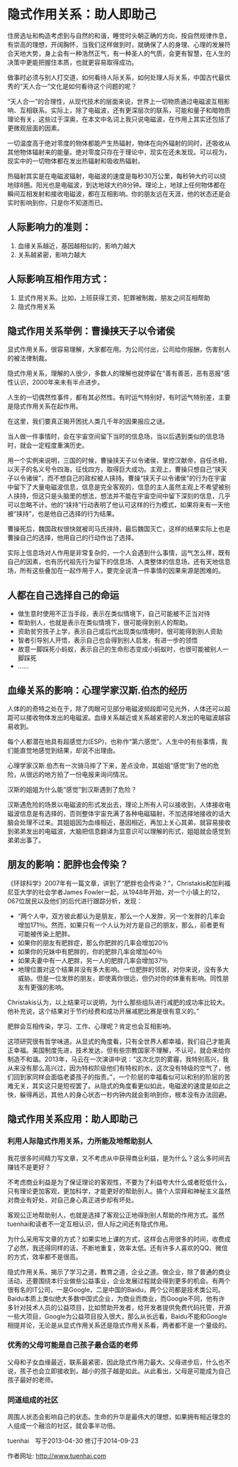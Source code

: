 # 隐式作用关系：助人即助己


住房选址和构造考虑到与自然的和谐，睡觉时头朝正确的方向，按自然规律作息，有崇高的理想，开阔胸怀，当我们这样做到时，就确保了人的身理、心理的发展符合天地大势，身上会有一种浩然正气，有一种圣人的气质，会更有智慧，在人生的决策中更能把握住本质，也就更容易取得成功。

做事时必须与别人打交道，如何看待人际关系，如何处理人际关系，中国古代最优秀的“天人合一”文化是如何看待这个问题的呢？

“天人合一”的合理性，从现代技术的层面来说，世界上一切物质通过电磁波互相影响、互相联系。实际上，除了电磁波，还有更深层次的联系，可能和量子和暗物质理论有关，这些过于深奥，在本文中名词上我只说电磁波，在作用上其实还包括了更微观层面的因素。

一切温度高于绝对零度的物体都能产生热辐射，物体在向外辐射的同时，还吸收从其他物体辐射来的能量。绝对零度只存在于理论中，现实在还未发现。可以视为，现实中的一切物体都在发出热辐射和吸收热辐射。

热辐射其实是在电磁波辐射，电磁波的速度是每秒30万公里，每秒钟大约可以绕地球8圈。阳光也是电磁波，到达地球大约8分钟。理论上，地球上任何物体都在瞬间互相发射和接收电磁波，都在互相影响。你的朋友远在天涯，他的状态还是会实时影响到你，只是你不知道而已。

## 人际影响力的准则：

1. 血缘关系越近，基因越相似的，影响力越大
2. 关系越紧密，影响力越大

## 人际影响互相作用方式：

1. 显式作用关系。比如，上班获得工资，犯罪被制裁，朋友之间互相帮助
2. 隐式作用关系

## 隐式作用关系举例：曹操挟天子以令诸侯

显式作用关系，很容易理解，大家都在用。为公司付出，公司给你报酬，伤害别人的被法律制裁。

隐式作用关系，理解的人很少，多数人的理解也就停留在“善有善恶，恶有恶报”感性认识，2000年来未有半点进步。

人生的一切偶然性事件，都有其必然性。有时运气特别好，有时运气特别差，主要是隐式作用关系在起作用。

在这里，我们要真正揭开困扰人类几千年的因果报应之谜。

当人做一件事情时，会在宇宙空间留下当时的信息场，当以后遇到类似的信息场时，就会一定程度重演历史。

用一个实例来说明，三国的时候，曹操挟天子以令诸侯，掌控汉献帝，自任丞相，以天子的名义号令四海，征伐四方，取得巨大成功。主观上，曹操只想自己“挟天子以令诸侯”，而不想自己的政权被人挟持。曹操“挟天子以令诸侯”的行为在宇宙中留下了大量电磁波信息，信息是完全客观的，信息的主人虽然主观上不希望被别人挟持，但这只是头脑里的想法，想法并不能在宇宙空间中留下深刻的信息，几乎可以忽略不计。他的“挟持”行动表明了他认可这样的行为模式，如果将来有一天他被“挟持”，也是他自己选择的行为结果。

曹操死后，魏国政权很快就被司马氏挟持，最后魏国灭亡，这样的结果实际上也是曹操自己的选择，他用自己的行动作出了选择。

实际上信息场对人作用是非常复杂的，一个人会遇到什么事情，运气怎么样，既有自己的因素，也有历代祖先行为留下的信息场、人类整体的信息场，还有天地信息场，所有这些叠加在一起作用于人，要完全说清一件事情的因果来源是困难的。

## 人都在自己选择自己的命运

- 做生意时使用不正当手段，表示在类似情境下，自己可能被不正当对待
- 帮助别人，也就是表示在类似情境下，很可能得到别人的帮助。
- 资助贫穷孩子上学，表示自己或后代出现类似情境时，很可能得到别人资助
- 智者引导别人开悟，表示自己也会得到别人启发，有进一步的领悟
- 故意一脚踩死小蚂蚁，表示自己的生命形态变成小蚂蚁时，也很可能被别人一脚踩死
- ......

## 血缘关系的影响：心理学家汉斯.伯杰的经历

人体的的奇特之处在于，除了肉眼可见部分电磁波频段即可见光外，人体还可以超距可以接收物体发出的电磁波。血缘关系越近或关系越紧密的人发出的电磁波越容易收到。

每个人都潜在地具有超感觉力(ESP)，也称作“第六感觉”。人生中的有些事情，我们能直觉地感觉到结果，却说不出理由。

心理学家汉斯.伯杰有一次骑马摔了下来，差点没命，其姐姐“感觉”到了他的危险，从很远的地方拍了一份电报来询问情况。

汉斯的姐姐为什么能“感觉”到汉斯遇到了危险？

汉斯遇危险的场景以电磁波的形式发出去，理论上所有人可以接收到，人体接收电磁波信息是有选择的，否则整体宇宙充满了各种电磁辐射，不加选择地接收的话大脑会处理不过来。其姐姐因为血缘相近，基因相近，再加上关心其弟，就容易接收到弟弟发出的电磁波，大脑把信息翻译为显意识可以理解的形式，姐姐就会感觉到弟弟出事了。

## 朋友的影响：肥胖也会传染？

《环球科学》2007年有一篇文章，讲到了“肥胖也会传染？”，Christakis和加利福尼亚大学的社会学者James Fowler一起，从1948年开始，对一个小镇上的12，067位居民以及他们的后代进行跟踪分析，发现：


- “两个人中，双方彼此都认为是朋友，那么一个人发胖，另一个发胖的几率会增加171％。然而，如果只有一个人认为对方是自己的朋友，那么，前者更有可能被传染上肥胖。
- 如果你的朋友有肥胖症，那么你肥胖的几率会增加20％
- 如果你的兄妹中有肥胖的，你的肥胖几率会增加40％
- 如果夫妻中有一人肥胖，另一人的肥胖几率会增加37％
- 地理位置对这个结果并没有多大影响。一位肥胖的邻居，对你来说，没有多大威胁。但是一位发胖的朋友，即使离你很远，但仍对你的体重有影响。同性朋友有更强的影响。

Christakis认为，以上结果可以说明，为什么那些组队进行减肥的成功率比较大。他补充说，这个结果对于节约经费和成功开展减肥比赛是很有意义的。”

肥胖会互相传染，学习、工作、心理呢？肯定也会互相影响。

这项研究很有哲学味道。从显式的角度看，只有全世界人都幸福，我们自己才能真正幸福。美国制度先进，技术发达，但有些宗教国家不理解，不认可，就会来给你制造不和谐。2013年，马云在一次演讲中说：“这次北京的雾霾，我特别高兴，我从来没有那么高兴过，因为特权阶级他们有特权的水，这次没有特级的空气了，他们回到家同样会面临老婆孩子的指责。”，一个阶层的幸福看似可以和别的阶层的苦难无关，其实这只是短视罢了。从隐式的角度看更似如此，电磁波的速度是如此之快，躲得再远，其他人的身心状态一秒内钟内就会影响到你，根本没有办法回避。

## 隐式作用关系应用：助人即助己

### 利用人际隐式作用关系，力所能及地帮助别人

我花很多时间精力写文章，又不考虑从中获得商业利益，是为什么？这么多时间去赚钱不是更好？

不考虑商业利益是为了保证理论的客观性，不要为了利益夸大什么或者贬低什么，只有理论更加客观，更加科学，才能更好的帮助别人。搞个人崇拜和神秘主义虽然对商业有好处，对自己身心真正进步却有坏处。

客观公正地帮助别人，也就是选择了客观公正地得到别人帮助的作用方式。虽然tuenhai和读者不一定互相认识，但人际之间还有隐式作用。

为什么采用写文章的方式？如果实地上课的方式，这样会占用很多的时间，收费成了必然，我还得同样的话，不断地重复，效率太低。还有许多人喜欢的QQ、微信的方式，效率都不是很高。

隐式作用关系，揭示了学习之道，教育之道，企业之道。做企业，除了普通的商业活动，还要围绕本行业做些公益事业，企业发展过程就会得到更多的机会。有两个很有名的IT公司，一是Google，二是中国的Baidu，两个公司都是技术类公司。Baidu本质上类似绝大多数中国式企业，为商业而商业，而Google不同，他有许多针对技术人员的公益项目，比如赞助开发者，给开发者提供免费代码托管，开源一些大项目，Google为公益项目投入很大，那么从长远看，Baidu不能和Google相提并论，无论是从显式作用关系还是隐式作用关系看，两者都不是一个量级的。

### 优秀的父母可能是自己孩子最合适的老师

父母和子女血缘最近，联系最紧密，因此隐式作用力最大。父母进步后，什么也不说，孩子也会立即接收到，越小的孩子越是如此。从此看出，父母是可能成为自己孩子最好的老师。

### 同道组成的社区

周围人状态会影响自己的状态。生命的升华是最伟大的理想，如果拥有相近理念的人组成一个融洽的社区，就会事半功倍。
	

tuenhai　写于2013-04-30 修订于2014-09-23

作者网址:   http://www.tuenhai.com